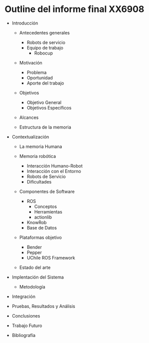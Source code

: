 # Outline del informe final XX6908

- Introducción

    + Antecedentes generales
        * Robots de servicio
        * Equipo de trabajo
            - Robocup
    
    + Motivación
        * Problema
        * Oportunidad
        * Aporte del trabajo
    
    + Objetivos
        * Objetivo General
        * Objetivos Específicos
    
    + Alcances
    
    + Estructura de la memoria


- Contextualización
    
    + La memoria Humana

    + Memoria robótica
        * Interacción Humano-Robot
        * Interacción con el Entorno 
        * Robots de Servicio
        * Dificultades
    
    + Componentes de Software  
        * ROS
            - Conceptos
            - Herramientas
            - actionlib
        * KnowRob
        * Base de Datos
    
    + Plataformas objetivo
        * Bender
        * Pepper
        * UChile ROS Framework
    
    + Estado del arte


- Implentación del Sistema
    + Metodología
- Integración
- Pruebas, Resultados y Análisis
- Conclusiones
- Trabajo Futuro
- Bibliografía


